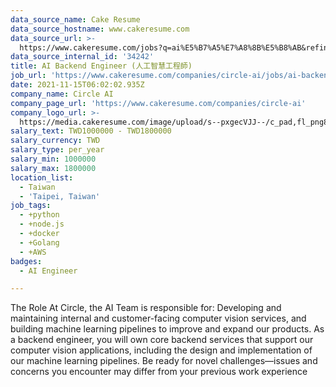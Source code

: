 ```yaml
---
data_source_name: Cake Resume
data_source_hostname: www.cakeresume.com
data_source_url: >-
  https://www.cakeresume.com/jobs?q=ai%E5%B7%A5%E7%A8%8B%E5%B8%AB&refinementList%5Blang_[…]y_type%5D=per_year&range%5Bsalary_range%5D%5Bmin%5D=1000000
data_source_internal_id: '34242'
title: AI Backend Engineer (人工智慧工程師)
job_url: 'https://www.cakeresume.com/companies/circle-ai/jobs/ai-backend-engineer'
date: 2021-11-15T06:02:02.935Z
company_name: Circle AI
company_page_url: 'https://www.cakeresume.com/companies/circle-ai'
company_logo_url: >-
  https://media.cakeresume.com/image/upload/s--pxgecVJJ--/c_pad,fl_png8,h_200,w_200/v1647844850/gcto8rhhj9wmttku8gid.png
salary_text: TWD1000000 - TWD1800000
salary_currency: TWD
salary_type: per_year
salary_min: 1000000
salary_max: 1800000
location_list:
  - Taiwan
  - 'Taipei, Taiwan'
job_tags:
  - +python
  - +node.js
  - +docker
  - +Golang
  - +AWS
badges:
  - AI Engineer

---
```


The Role At Circle, the AI Team is responsible for: Developing and maintaining internal and customer-facing computer vision services, and building machine learning pipelines to improve and expand our products. As a backend engineer, you will own core backend services that support our computer vision applications, including the design and implementation of our machine learning pipelines. Be ready for novel challenges—issues and concerns you encounter may differ from your previous work experience 
